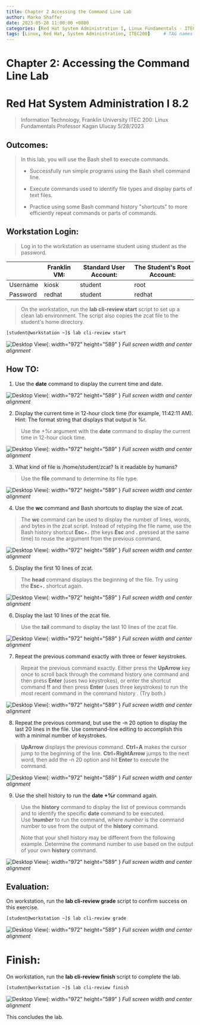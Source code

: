 ```yaml
---
title: Chapter 2 Accessing the Command Line Lab
author: Marko Shaffer
date: 2023-05-28 11:00:00 +0800
categories: [Red Hat System Administration I, Linux Fundamentals - ITEC 200]
tags: [Linux, Red Hat, System Administration, ITEC200]     # TAG names should always be lowercase
---
```


# Chapter 2: Accessing the Command Line Lab 
# Red Hat System Administration I 8.2
> Information Technology, Franklin University
> ITEC 200: Linux Fundamentals
> Professor Kagan Ulucay
> 5/28/2023

## Outcomes:

> In this lab, you will use the Bash shell to execute commands.
>
> - Successfully run simple programs using the Bash shell command line.
>
> - Execute commands used to identify file types and display parts of text files.
>
> - Practice using some Bash command history "shortcuts" to more efficiently repeat commands or parts of commands.

## Workstation Login:
> Log in to the workstation as username student using student as the
password.

|          | Franklin VM: | Standard User Account: | The Student's Root Account: |
|----------|--------------|------------------------|-----------------------------|
| Username | kiosk        | student                | root                        |
| Password | redhat       | student                | redhat                      |

> On the workstation, run the **lab cli-review start** script to set up a
clean lab environment. The script also copies the zcat file to the
student's home directory.

```bash
[student@workstation ~]$ lab cli-review start
```

![Desktop View](/assets/files/SchoolProjects/ITEC200/AccessingTheCommandLine/image1.png){: width="972" height="589" }
_Full screen width and center alignment_

## How TO:
1.  Use the **date** command to display the current time and date.

![Desktop View](/assets/files/SchoolProjects/ITEC200/AccessingTheCommandLine/image2.png){: width="972" height="589" } 
_Full screen width and center alignment_

2.  Display the current time in 12-hour clock time (for example,
    11:42:11 AM). Hint: The format string that displays that output
    is %r.

> Use the +%r argument with the **date** command to display the current
> time in 12-hour clock time.

![Desktop View](/assets/files/SchoolProjects/ITEC200/AccessingTheCommandLine/image3.png){: width="972" height="589" }
_Full screen width and center alignment_

3.  What kind of file is /home/student/zcat? Is it readable by humans?

> Use the **file** command to determine its file type.

![Desktop View](/assets/files/SchoolProjects/ITEC200/AccessingTheCommandLine/image4.png){: width="972" height="589" }
_Full screen width and center alignment_

4.  Use the **wc** command and Bash shortcuts to display the size
    of zcat.

> The **wc** command can be used to display the number of lines, words,
> and bytes in the zcat script. Instead of retyping the file name, use
> the Bash history shortcut **Esc**+**.** (the
> keys **Esc** and **.** pressed at the same time) to reuse the argument
> from the previous command.

![Desktop View](/assets/files/SchoolProjects/ITEC200/AccessingTheCommandLine/image5.png){: width="972" height="589" }
_Full screen width and center alignment_

5.  Display the first 10 lines of zcat.

> The **head** command displays the beginning of the file. Try using
> the **Esc**+**.** shortcut again.

![Desktop View](/assets/files/SchoolProjects/ITEC200/AccessingTheCommandLine/image6.png){: width="972" height="589" }
_Full screen width and center alignment_

6.  Display the last 10 lines of the zcat file.

> Use the **tail** command to display the last 10 lines of
> the zcat file.

![Desktop View](/assets/files/SchoolProjects/ITEC200/AccessingTheCommandLine/image7.png){: width="972" height="589" }
_Full screen width and center alignment_

7.  Repeat the previous command exactly with three or fewer keystrokes.

> Repeat the previous command exactly. Either press the **UpArrow** key
> once to scroll back through the command history one command and then
> press **Enter** (uses two keystrokes), or enter the shortcut
> command **!!** and then press **Enter** (uses three keystrokes) to run
> the most recent command in the command history . (Try both.)

![Desktop View](/assets/files/SchoolProjects/ITEC200/AccessingTheCommandLine/image8.png){: width="972" height="589" }
_Full screen width and center alignment_

8.  Repeat the previous command, but use the -n 20 option to display the
    last 20 lines in the file. Use command-line editing to accomplish
    this with a minimal number of keystrokes.

> **UpArrow** displays the previous command. **Ctrl**+**A** makes the
> cursor jump to the beginning of the
> line. **Ctrl**+**RightArrow** jumps to the next word, then add the -n
> 20 option and hit **Enter** to execute the command.

![Desktop View](/assets/files/SchoolProjects/ITEC200/AccessingTheCommandLine/image9.png){: width="972" height="589" }
_Full screen width and center alignment_

9.  Use the shell history to run the **date +%r** command again.

> Use the **history** command to display the list of previous commands
> and to identify the specific **date** command to be executed.
> Use **!*number*** to run the command, where *number* is the command
> number to use from the output of the **history** command.
>
> Note that your shell history may be different from the following
> example. Determine the command number to use based on the output of
> your own **history** command.

![Desktop View](/assets/files/SchoolProjects/ITEC200/AccessingTheCommandLine/image10.png){: width="972" height="589" }
_Full screen width and center alignment_

## Evaluation:

On workstation, run the **lab cli-review grade** script to confirm
success on this exercise.

```bash
[student@workstation ~]$ lab cli-review grade
```

![Desktop View](/assets/files/SchoolProjects/ITEC200/AccessingTheCommandLine/image11.png){: width="972" height="589" }
_Full screen width and center alignment_

# Finish:

On workstation, run the **lab cli-review finish** script to complete the
lab.

```bash
[student@workstation ~]$ lab cli-review finish
```

![Desktop View](/assets/files/SchoolProjects/ITEC200/AccessingTheCommandLine/image12.png){: width="972" height="589" }
_Full screen width and center alignment_

This concludes the lab.
